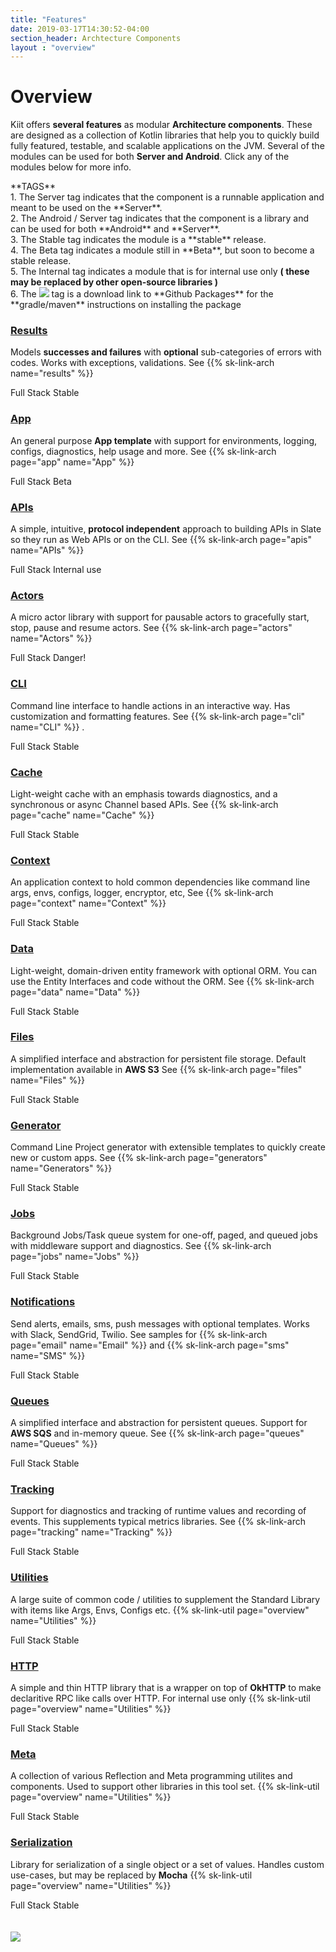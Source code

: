 ```yaml
---
title: "Features"
date: 2019-03-17T14:30:52-04:00
section_header: Archtecture Components
layout : "overview"
---
```


# Overview
Kiit offers <strong>several features</strong> as modular <strong>Architecture components</strong>. These are designed as a collection of Kotlin libraries that help you to quickly build fully featured, testable, 
and scalable applications on the JVM. Several of the modules can be used for both **Server and Android**. Click any of the modules below for more info.

 <div class="alert alert-info" role="alert">
**TAGS**<br/>
1. The <span class="badge badge-light">Server</span> tag indicates that the component is a runnable application and meant to be used on the **Server**.<br/>
2. The <span class="badge badge-light">Android / Server</span> tag indicates that the component is a library and can be used for both **Android** and **Server**.<br/>
3. The <span class="badge badge-success">Stable</span> tag indicates the module is a **stable** release. <br/>
4. The <span class="badge badge-primary">Beta</span> tag indicates a module still in **Beta**, but soon to become a stable release.<br/>
5. The <span class="badge badge-warning">Internal</span> tag indicates a module that is for internal use only <strong>( these may be replaced by other open-source libraries )</strong><br/>
6. The <img src="https://img.shields.io/badge/2.8.0-version-blue" /> tag is a download link to **Github Packages** for the **gradle/maven** instructions on installing the package <br/>

</a>
</div>

<section id="services" class="integration">
  <div class="container">
      <div class="row text-center">
          <div class="col-md-4 wow fadeInUp">
            <div class="box text-center">
              <a href="arch/results"><img src="assets/media/img/white/target.png" alt="" class="img-fluid" /></a>
              <div><a href="arch/results"><h3>Results</h3></a></div>
              <p>Models <strong>successes and failures</strong> with <strong>optional</strong> sub-categories of errors with codes. Works with exceptions, validations.
                 See {{% sk-link-arch name="results" %}} 
              </p>
              <span class="badge badge-light">Full Stack</span>
              <span class="badge badge-success">Stable</span>
            </div>
          </div>
          <div class="col-md-4 wow fadeInUp">
            <div class="box text-center">
              <a href="arch/app"><img src="assets/media/img/white/desktop.png" alt="" class="img-fluid"></a>
              <div><a href="arch/app"><h3>App</h3></a></div>
              <p>An general purpose <strong>App template</strong> with support for environments, logging, configs, diagnostics, help usage and more. See {{% sk-link-arch page="app" name="App" %}} 
              </p>
              <span class="badge badge-light">Full Stack</span>
              <span class="badge badge-primary">Beta</span>
            </div>
          </div>
          <div class="col-md-4 wow fadeInUp">
            <div class="box text-center">
              <a href="arch/apis"><img src="assets/media/img/white/webapi.png" alt="" class="img-fluid"></a>
              <div><a href="arch/apis"><h3>APIs</h3></a></div>
              <p>A simple, intuitive, <strong>protocol independent</strong> approach to building APIs in Slate so they run as Web APIs or on the CLI. See {{% sk-link-arch page="apis" name="APIs" %}} 
              </p>
              <span class="badge badge-light">Full Stack</span>
              <span class="badge badge-warning">Internal use</span>
            </div>
          </div>
          <div class="col-md-4 wow fadeInUp">
            <div class="box text-center">
              <a href="arch/actors"><img src="assets/media/img/white/gears.png" alt="" class="img-fluid"></a>
              <div><a href="arch/actors"><h3>Actors</h3></a></div>
              <p>A micro actor library with support for pausable actors to gracefully start, stop, pause and resume actors.
                See {{% sk-link-arch page="actors" name="Actors" %}} 
              </p>
              <span class="badge badge-light">Full Stack</span>
              <span class="badge badge-danger">Danger!</span>
            </div>
          </div>
          <div class="col-md-4 wow fadeInUp">
            <div class="box text-center">
              <a href="arch/cli"><img src="assets/media/img/white/terminal.png" alt="" class="img-fluid"></a>
              <div><a href="arch/cli"><h3>CLI</h3></a></div>
              <p>Command line interface to handle actions in an interactive way. Has customization and formatting features. See {{% sk-link-arch page="cli" name="CLI" %}} </a>.
              </p>
              <span class="badge badge-light">Full Stack</span>
              <span class="badge badge-success">Stable</span>
            </div>
          </div>
          <div class="col-md-4 wow fadeInUp">
            <div class="box text-center">
              <a href="arch/cache"><img src="assets/media/img/white/lightning.png" alt="" class="img-fluid"></a>
              <div><a href="arch/cache"><h3>Cache</h3></a></div>
              <p>Light-weight cache with an emphasis towards diagnostics, and a synchronous or async Channel based APIs. See {{% sk-link-arch page="cache" name="Cache" %}} 
              </p>
              <span class="badge badge-light">Full Stack</span>
              <span class="badge badge-success">Stable</span>
            </div>
          </div>
          <!--
          <div class="col-md-4 wow fadeInUp">
            <div class="box text-center">
              <a href="core/kotlin-cmd.html"><img src="assets/media/img/white/command2.png" alt="" class="img-fluid"></a>
              <div><a href="core/kotlin-cmd.html"><h3>Commands</h3></a></div>
              <p>A variation to the command pattern to support ad-hoc execution of code, 
                with support for metrics and time-stamps. 
                See <a class="url-ch" href="core/kotlin-cmd.html">example</a> 
              </p>
            </div>
          </div>
        -->
          <div class="col-md-4 wow fadeInUp">
            <div class="box text-center">
              <a href="arch/context"><img src="assets/media/img/white/connected.png" alt="" class="img-fluid"></a>
              <div><a href="arch/context"><h3>Context</h3></a></div>
              <p>An application context to hold common dependencies like command line args, envs, configs, logger, encryptor, etc, 
                 See {{% sk-link-arch page="context" name="Context" %}} 
              </p>
              <span class="badge badge-light">Full Stack</span>
              <span class="badge badge-success">Stable</span>
            </div>
          </div>
          <div class="col-md-4 wow fadeInUp">
            <div class="box text-center">
              <a href="arch/data"><img src="assets/media/img/white/layers.png" alt="" class="img-fluid"></a>
              <div><a href="arch/data"><h3>Data</h3></a></div>
              <p>Light-weight, domain-driven entity framework with optional ORM. You can use the Entity Interfaces and code without the ORM. See {{% sk-link-arch page="data" name="Data" %}} 
              </p>
              <span class="badge badge-light">Full Stack</span>
              <span class="badge badge-success">Stable</span>
            </div>
          </div>
          <div class="col-md-4 wow fadeInUp">
            <div class="box text-center">
              <a href="arch/files"><img src="assets/media/img/white/folders.png" alt="" class="img-fluid"></a>
              <div><a href="arch/files"><h3>Files</h3></a></div>
              <p>A simplified interface and abstraction for persistent file storage. Default implementation available in <strong>AWS S3</strong> See {{% sk-link-arch page="files" name="Files" %}} 
              </p>
              <span class="badge badge-light">Full Stack</span>
              <span class="badge badge-success">Stable</span>
            </div>
          </div>
          <div class="col-md-4 wow fadeInUp">
            <div class="box text-center">
              <a href="arch/generators"><img src="assets/media/img/white/prototype.png" alt="" class="img-fluid"></a>
              <div><a href="arch/generators"><h3>Generator</h3></a></div>
              <p>Command Line Project generator with extensible templates to quickly create new or custom apps. See {{% sk-link-arch page="generators" name="Generators" %}} 
              </p>
              <span class="badge badge-light">Full Stack</span>
              <span class="badge badge-success">Stable</span>
            </div>
          </div>
          <div class="col-md-4 wow fadeInUp">
            <div class="box text-center">
              <a href="arch/jobs"><img src="assets/media/img/white/gears.png" alt="" class="img-fluid"></a>
              <div><a href="arch/jobs"><h3>Jobs</h3></a></div>
              <p>Background Jobs/Task queue system for one-off, paged, and queued jobs with middleware support and diagnostics.
                See {{% sk-link-arch page="jobs" name="Jobs" %}} 
              </p>
              <span class="badge badge-light">Full Stack</span>
              <span class="badge badge-success">Stable</span>
            </div>
          </div>
          <div class="col-md-4 wow fadeInUp">
            <div class="box text-center">
              <a href="arch/email"><img src="assets/media/img/white/speaker.png" alt="" class="img-fluid"></a>
              <div><a href="arch/email"><h3>Notifications</h3></a></div>
              <p>Send alerts, emails, sms, push messages with optional templates. Works with Slack, SendGrid, Twilio.
                 See samples for {{% sk-link-arch page="email" name="Email" %}} and {{% sk-link-arch page="sms" name="SMS" %}} 
              </p>
              <span class="badge badge-light">Full Stack</span>
              <span class="badge badge-success">Stable</span>
            </div>
          </div>
          <div class="col-md-4 wow fadeInUp">
            <div class="box text-center">
              <a href="arch/queues"><img src="assets/media/img/white/queue.png" alt="" class="img-fluid"></a>
              <div><a href="arch/queues"><h3>Queues</h3></a></div>
              <p>A simplified interface and abstraction for persistent queues. 
                Support for <strong>AWS SQS</strong> and in-memory queue. See {{% sk-link-arch page="queues" name="Queues" %}} 
              </p>
              <span class="badge badge-light">Full Stack</span>
              <span class="badge badge-success">Stable</span>
            </div>
          </div>
          <div class="col-md-4 wow fadeInUp">
            <div class="box text-center">
              <a href="arch/tracking"><img src="assets/media/img/white/diagnostic.png" alt="" class="img-fluid"></a>
              <div><a href="arch/tracking"><h3>Tracking</h3></a></div>
              <p>Support for diagnostics and tracking of runtime values and recording of events. This supplements typical metrics libraries. See {{% sk-link-arch page="tracking" name="Tracking" %}} 
              </p>
              <span class="badge badge-light">Full Stack</span>
              <span class="badge badge-success">Stable</span>
            </div>
          </div>
          <div class="col-md-4 wow fadeInUp">
            <div class="box text-center">
              <a href="utils/overview"><img src="assets/media/img/white/multitool.png" alt="" class="img-fluid"></a>
              <div><a href="utils/overview"><h3>Utilities</h3></a></div>
              <p>A large suite of common code / utilities to supplement the Standard Library with items like Args, Envs, Configs etc. {{% sk-link-util page="overview" name="Utilities" %}} 
              </p>
              <span class="badge badge-light">Full Stack</span>
              <span class="badge badge-success">Stable</span>
            </div>
          </div>
          <div class="col-md-4 wow fadeInUp">
            <div class="box text-center">
              <a href="utils/http"><img src="assets/media/img/white/webapi.png" alt="" class="img-fluid"></a>
              <div><a href="utils/http"><h3>HTTP</h3></a></div>
              <p>A simple and thin HTTP library that is a wrapper on top of <strong>OkHTTP</strong> to make declaritive  RPC like calls over HTTP. For internal use only {{% sk-link-util page="overview" name="Utilities" %}} 
              </p>
              <span class="badge badge-light">Full Stack</span>
              <span class="badge badge-success">Stable</span>
            </div>
          </div>
          <div class="col-md-4 wow fadeInUp">
            <div class="box text-center">
              <a href="utils/reflect"><img src="assets/media/img/white/search.png" alt="" class="img-fluid"></a>
              <div><a href="utils/reflect"><h3>Meta</h3></a></div>
              <p>A collection of various Reflection and Meta programming utilites and components. Used to support other libraries in this tool set. {{% sk-link-util page="overview" name="Utilities" %}} 
              </p>
              <span class="badge badge-light">Full Stack</span>
              <span class="badge badge-success">Stable</span>
            </div>
          </div>
          <div class="col-md-4 wow fadeInUp">
            <div class="box text-center">
              <a href="utils/serialization"><img src="assets/media/img/white/print.png" alt="" class="img-fluid"></a>
              <div><a href="utils/serialization"><h3>Serialization</h3></a></div>
              <p>Library for serialization of a single object or a set of values. Handles custom use-cases, but may be replaced by <strong>Mocha</strong> {{% sk-link-util page="overview" name="Utilities" %}} 
              </p>
              <span class="badge badge-light">Full Stack</span>
              <span class="badge badge-success">Stable</span>
            </div>
          </div>
      </div>
  </div>
</section>
<br/><br/>
<img src="assets/app/media/arch/slatekit-overview.png" class="rounded mx-auto d-block img-fluid" />





